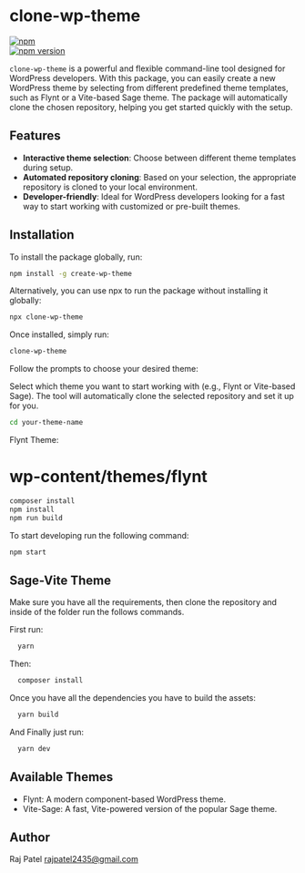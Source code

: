 # clone-wp-theme

[![npm](https://img.shields.io/npm/dt/clone-wp-theme)](https://www.npmjs.com/package/clone-wp-theme)  
[![npm version](https://img.shields.io/npm/v/clone-wp-theme)](https://www.npmjs.com/package/clone-wp-theme)

`clone-wp-theme` is a powerful and flexible command-line tool designed for WordPress developers. With this package, you can easily create a new WordPress theme by selecting from different predefined theme templates, such as Flynt or a Vite-based Sage theme. The package will automatically clone the chosen repository, helping you get started quickly with the setup.

## Features

- **Interactive theme selection**: Choose between different theme templates during setup.
- **Automated repository cloning**: Based on your selection, the appropriate repository is cloned to your local environment.
- **Developer-friendly**: Ideal for WordPress developers looking for a fast way to start working with customized or pre-built themes.

## Installation

To install the package globally, run:

```bash
npm install -g create-wp-theme
```

Alternatively, you can use npx to run the package without installing it globally:

```bash
npx clone-wp-theme
```

Once installed, simply run:

```bash
clone-wp-theme
```


Follow the prompts to choose your desired theme:

Select which theme you want to start working with (e.g., Flynt or Vite-based Sage).
The tool will automatically clone the selected repository and set it up for you.
```bash
cd your-theme-name
```

Flynt Theme:

# wp-content/themes/flynt

```bash
composer install
npm install
npm run build
```

To start developing run the following command:


```bash
npm start
```

## Sage-Vite Theme

Make sure you have all the requirements, then clone the repository and inside of the folder run the follows commands.


First run:


```bash
  yarn

```

Then:
```bash
  composer install
  ```

Once you have all the dependencies you have to build the assets:
```bash
  yarn build
  ```

And Finally just run:
```bash
  yarn dev
```

## Available Themes
- Flynt: A modern component-based WordPress theme.
- Vite-Sage: A fast, Vite-powered version of the popular Sage theme.

## Author

Raj Patel <rajpatel2435@gmail.com>
